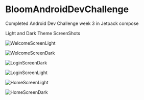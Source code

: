 # BloomAndroidDevChallenge

Completed Android Dev Challenge week 3 in Jetpack compose

Light and Dark Theme ScreenShots

![WelcomeScreenLight](https://user-images.githubusercontent.com/36424417/114439506-f5839700-9bc0-11eb-9845-f254081eedc3.jpg)

![WelcomeScreenDark](https://user-images.githubusercontent.com/36424417/114439514-f74d5a80-9bc0-11eb-96fe-deab8d3b1182.jpg)


![LoginScreenDark](https://user-images.githubusercontent.com/36424417/114439492-f288a680-9bc0-11eb-80f2-9d22029da8c8.jpg)

![LoginScreenLight](https://user-images.githubusercontent.com/36424417/114439500-f4526a00-9bc0-11eb-94fd-9b7d0ec80420.jpg)


![HomeScreenLight](https://user-images.githubusercontent.com/36424417/114439474-edc3f280-9bc0-11eb-87cc-a0bdb6dd833a.jpg)

![HomeScreenDark](https://user-images.githubusercontent.com/36424417/114439518-f7e5f100-9bc0-11eb-8546-d183f854c4d4.jpg)
